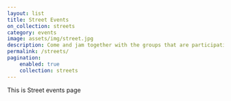 ```yaml
---
layout: list
title: Street Events
on_collection: streets
category: events
image: assets/img/street.jpg
description: Come and jam together with the groups that are participating to the fetival
permalink: /streets/
pagination:
    enabled: true
    collection: streets
---
```

This is Street events page